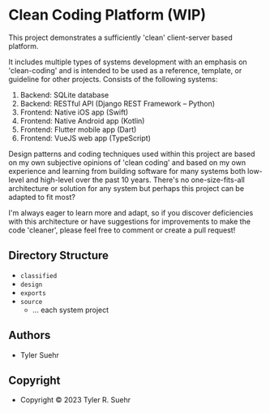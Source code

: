# Clean Coding Platform (WIP)

This project demonstrates a sufficiently 'clean' client-server based platform.

It includes multiple types of systems development with an emphasis on 'clean-coding' and is intended to be used as a reference, template, or guideline for other projects. Consists of the following systems:

1. Backend: SQLite database
2. Backend: RESTful API (Django REST Framework – Python)
3. Frontend: Native iOS app (Swift)
4. Frontend: Native Android app (Kotlin)
5. Frontend: Flutter mobile app (Dart)
6. Frontend: VueJS web app (TypeScript)

Design patterns and coding techniques used within this project are based on my own subjective opinions of 'clean coding' and based on my own experience and learning from building software for many systems both low-level and high-level over the past 10 years. There's no one-size-fits-all architecture or solution for any system but perhaps this project can be adapted to fit most?

I'm always eager to learn more and adapt, so if you discover deficiencies with this architecture or have suggestions for improvements to make the code 'cleaner', please feel free to comment or create a pull request!

## Directory Structure
- `classified`
- `design`
- `exports`
- `source`
  - … each system project

## Authors
- Tyler Suehr

## Copyright
- Copyright © 2023 Tyler R. Suehr 
